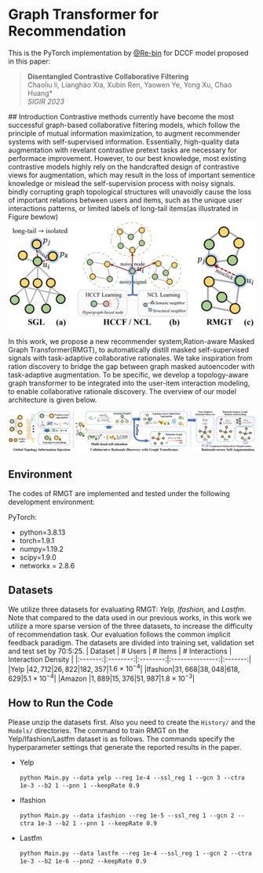 # Graph Transformer for Recommendation
This is the PyTorch implementation by <a href='https://github.com/Re-bin'>@Re-bin</a> for DCCF model proposed in this paper:

 >**Disentangled Contrastive Collaborative Filtering**  
 > Chaoliu li, Lianghao Xia, Xubin Ren, Yaowen Ye, Yong Xu, Chao Huang*\
 >*SIGIR 2023*

</p>
## Introduction
Contrastive methods currently have become the most successful graph-based collaborative filtering models, which follow the principle of mutual information maximization, to augment recommender systems with self-supervised information. Essentially, high-quality data augmentation with revelant contrastive pretext tasks are necessary for performace improvement. However, to our best knowledge, most existing contrastive models highly rely on the handcrafted design of contrastive views for augmentation, which may result in the loss of important sementice knowledge or mislead the self-supervision process with noisy signals. bindly corrupting graph topological structures will unavoidly cause the loss of important relations between users and items, such as the unique user interactions patterns, or limited labels of long-tail items(as illustrated in Figure bewlow)

<img src='fig/intro_back.jpg'/>

  In this work,  we propose a new recommender system,Ration-aware Masked Graph Transformer(RMGT), to automatically distill masked self-supervised signals with task-adaptive collaborative rationales. We take inspiration from ration discovery to bridge the gap between graph masked autoencoder with task-adaptive augmentation. To be specific, we develop a topology-aware graph transformer to be integrated into the user-item interaction modeling, to enable collaborative rationale discovery. The overview of our model architecture  is given below.

<img src='fig/framework.jpg'>

## Environment
The codes of RMGT are implemented and tested under the following development environment:
  
<p>PyTorch:

</p>
<ul>
<li>python=3.8.13</li>
<li>torch=1.9.1</li>
<li>numpy=1.19.2</li>
<li>scipy=1.9.0</li>
<li>networkx = 2.8.6</li>
</ul>
  
## Datasets
We utilize three datasets for evaluating RMGT: <i>Yelp, Ifashion, </i>and <i>Lastfm</i>. Note that compared to the data used in our previous works, in this work we utilize a more sparse version of the three datasets, to increase the difficulty of recommendation task. Our evaluation follows the common implicit feedback paradigm. The datasets are divided into training set, validation set and test set by 70:5:25.
| Dataset | \# Users | \# Items | \# Interactions | Interaction Density |
|:-------:|:--------:|:--------:|:---------------:|:-------:|
|Yelp   |$42,712$|$26,822$|$182,357$|$1.6\times 10^{-4}$|
|Ifashion|$31,668$|$38,048$|$618,629$|$5.1\times 10^{-4}$|
|Amazon |$1,889$|$15,376$|$51,987$|$1.8\times 10^{-3}$|


## How to Run the Code
Please unzip the datasets first. Also you need to create the <code>History/</code> and the <code>Models/</code> directories. The command to train RMGT on the Yelp/Ifashion/Lastfm dataset is as follows. The commands specify the hyperparameter settings that generate the reported results in the paper.

<ul>
<li>Yelp<pre><code>python Main.py --data yelp --reg 1e-4 --ssl_reg 1 --gcn 3 --ctra 1e-3 --b2 1 --pnn 1 --keepRate 0.9</code></pre>
</li>
<li>Ifashion<pre><code>python Main.py --data ifashion --reg 1e-5 --ssl_reg 1 --gcn 2 --ctra 1e-3 --b2 1 --pnn 1 --keepRate 0.9</code></pre>
</li>
<li>Lastfm<pre><code>python Main.py --data lastfm --reg 1e-4 --ssl_reg 1 --gcn 2 --ctra 1e-3 --b2 1e-6 --pnn2 --keepRate 0.9</code></pre>
</li>
</ul>
</body></html>
